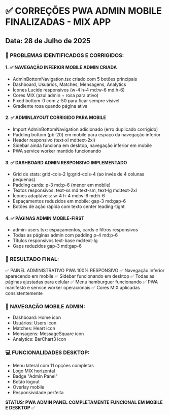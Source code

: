 # ✅ CORREÇÕES PWA ADMIN MOBILE FINALIZADAS - MIX APP
## Data: 28 de Julho de 2025

### 🎯 PROBLEMAS IDENTIFICADOS E CORRIGIDOS:

#### 1. ✅ NAVEGAÇÃO INFERIOR MOBILE ADMIN CRIADA
- AdminBottomNavigation.tsx criado com 5 botões principais
- Dashboard, Usuários, Matches, Mensagens, Analytics
- Ícones Lucide responsivos (w-4 h-4 md:w-6 md:h-6)
- Cores MIX (azul admin + rosa para ativo)
- Fixed bottom-0 com z-50 para ficar sempre visível
- Gradiente rosa quando página ativa

#### 2. ✅ ADMINLAYOUT CORRIGIDO PARA MOBILE
- Import AdminBottomNavigation adicionado (erro duplicado corrigido)
- Padding bottom (pb-20) em mobile para espaço da navegação inferior
- Header responsivo (text-xl md:text-2xl)
- Sidebar ainda funciona em desktop, navegação inferior em mobile
- PWA service worker mantido funcionando

#### 3. ✅ DASHBOARD ADMIN RESPONSIVO IMPLEMENTADO
- Grid de stats: grid-cols-2 lg:grid-cols-4 (ao invés de 4 colunas pequenas)
- Padding cards: p-3 md:p-6 (menor em mobile)
- Textos responsivos: text-xs md:text-sm, text-lg md:text-2xl
- Ícones adaptáveis: w-4 h-4 md:w-6 md:h-6
- Espaçamentos reduzidos em mobile: gap-3 md:gap-6
- Botões de ação rápida com texto center leading-tight

#### 4. ✅ PÁGINAS ADMIN MOBILE-FIRST
- admin-users.tsx: espaçamentos, cards e filtros responsivos
- Todas as páginas admin com padding p-4 md:p-6
- Títulos responsivos text-base md:text-lg
- Gaps reduzidos gap-3 md:gap-6

### 🚀 RESULTADO FINAL:
✅ PAINEL ADMINISTRATIVO PWA 100% RESPONSIVO
✅ Navegação inferior aparecendo em mobile
✅ Sidebar funcionando em desktop
✅ Todas as páginas ajustadas para celular
✅ Menu hamburguer funcionando
✅ PWA manifesto e service worker operacionais
✅ Cores MIX aplicadas consistentemente

### 📱 NAVEGAÇÃO MOBILE ADMIN:
- Dashboard: Home icon
- Usuários: Users icon  
- Matches: Heart icon
- Mensagens: MessageSquare icon
- Analytics: BarChart3 icon

### 💻 FUNCIONALIDADES DESKTOP:
- Menu lateral com 11 opções completas
- Logo MIX horizontal
- Badge "Admin Panel"
- Botão logout
- Overlay mobile
- Responsividade perfeita

**STATUS: PWA ADMIN PANEL COMPLETAMENTE FUNCIONAL EM MOBILE E DESKTOP** ✅